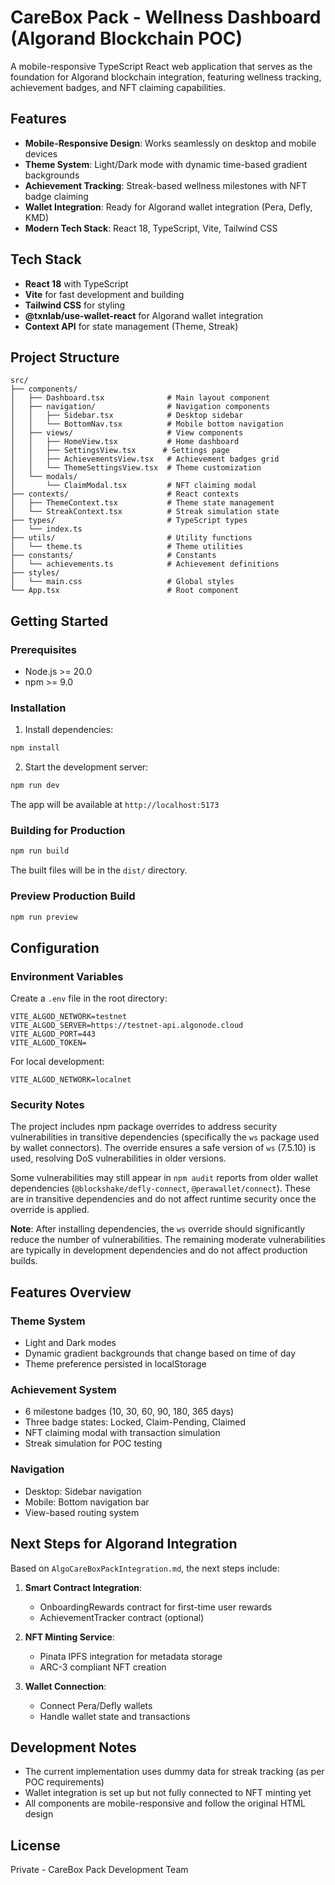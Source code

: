 # CareBox Pack - Wellness Dashboard (Algorand Blockchain POC)

A mobile-responsive TypeScript React web application that serves as the foundation for Algorand blockchain integration, featuring wellness tracking, achievement badges, and NFT claiming capabilities.

## Features

- **Mobile-Responsive Design**: Works seamlessly on desktop and mobile devices
- **Theme System**: Light/Dark mode with dynamic time-based gradient backgrounds
- **Achievement Tracking**: Streak-based wellness milestones with NFT badge claiming
- **Wallet Integration**: Ready for Algorand wallet integration (Pera, Defly, KMD)
- **Modern Tech Stack**: React 18, TypeScript, Vite, Tailwind CSS

## Tech Stack

- **React 18** with TypeScript
- **Vite** for fast development and building
- **Tailwind CSS** for styling
- **@txnlab/use-wallet-react** for Algorand wallet integration
- **Context API** for state management (Theme, Streak)

## Project Structure

```
src/
├── components/
│   ├── Dashboard.tsx              # Main layout component
│   ├── navigation/                # Navigation components
│   │   ├── Sidebar.tsx            # Desktop sidebar
│   │   └── BottomNav.tsx          # Mobile bottom navigation
│   ├── views/                     # View components
│   │   ├── HomeView.tsx           # Home dashboard
│   │   ├── SettingsView.tsx      # Settings page
│   │   ├── AchievementsView.tsx   # Achievement badges grid
│   │   └── ThemeSettingsView.tsx  # Theme customization
│   └── modals/
│       └── ClaimModal.tsx         # NFT claiming modal
├── contexts/                      # React contexts
│   ├── ThemeContext.tsx           # Theme state management
│   └── StreakContext.tsx          # Streak simulation state
├── types/                         # TypeScript types
│   └── index.ts
├── utils/                         # Utility functions
│   └── theme.ts                   # Theme utilities
├── constants/                     # Constants
│   └── achievements.ts            # Achievement definitions
├── styles/
│   └── main.css                   # Global styles
└── App.tsx                        # Root component
```

## Getting Started

### Prerequisites

- Node.js >= 20.0
- npm >= 9.0

### Installation

1. Install dependencies:

```bash
npm install
```

2. Start the development server:

```bash
npm run dev
```

The app will be available at `http://localhost:5173`

### Building for Production

```bash
npm run build
```

The built files will be in the `dist/` directory.

### Preview Production Build

```bash
npm run preview
```

## Configuration

### Environment Variables

Create a `.env` file in the root directory:

```env
VITE_ALGOD_NETWORK=testnet
VITE_ALGOD_SERVER=https://testnet-api.algonode.cloud
VITE_ALGOD_PORT=443
VITE_ALGOD_TOKEN=
```

For local development:

```env
VITE_ALGOD_NETWORK=localnet
```

### Security Notes

The project includes npm package overrides to address security vulnerabilities in transitive dependencies (specifically the `ws` package used by wallet connectors). The override ensures a safe version of `ws` (7.5.10) is used, resolving DoS vulnerabilities in older versions.

Some vulnerabilities may still appear in `npm audit` reports from older wallet dependencies (`@blockshake/defly-connect`, `@perawallet/connect`). These are in transitive dependencies and do not affect runtime security once the override is applied.

**Note**: After installing dependencies, the `ws` override should significantly reduce the number of vulnerabilities. The remaining moderate vulnerabilities are typically in development dependencies and do not affect production builds.

## Features Overview

### Theme System

- Light and Dark modes
- Dynamic gradient backgrounds that change based on time of day
- Theme preference persisted in localStorage

### Achievement System

- 6 milestone badges (10, 30, 60, 90, 180, 365 days)
- Three badge states: Locked, Claim-Pending, Claimed
- NFT claiming modal with transaction simulation
- Streak simulation for POC testing

### Navigation

- Desktop: Sidebar navigation
- Mobile: Bottom navigation bar
- View-based routing system

## Next Steps for Algorand Integration

Based on `AlgoCareBoxPackIntegration.md`, the next steps include:

1. **Smart Contract Integration**:

   - OnboardingRewards contract for first-time user rewards
   - AchievementTracker contract (optional)

2. **NFT Minting Service**:

   - Pinata IPFS integration for metadata storage
   - ARC-3 compliant NFT creation

3. **Wallet Connection**:

   - Connect Pera/Defly wallets
   - Handle wallet state and transactions

## Development Notes

- The current implementation uses dummy data for streak tracking (as per POC requirements)
- Wallet integration is set up but not fully connected to NFT minting yet
- All components are mobile-responsive and follow the original HTML design

## License

Private - CareBox Pack Development Team
